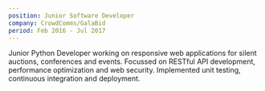 ```yaml
---
position: Junior Software Developer
company: CrowdComms/GalaBid
period: Feb 2016 - Jul 2017
---
```


Junior Python Developer working on responsive web applications for silent auctions, conferences and events. Focussed on RESTful API development, performance optimization and web security. Implemented unit testing, continuous integration and deployment.
